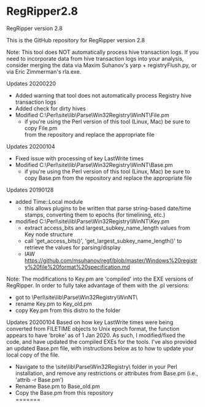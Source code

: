 RegRipper2.8
============

RegRipper version 2.8

This is the GitHub repository for RegRipper version 2.8

Note: This tool does NOT automatically process hive transaction logs.  If you need
to incorporate data from hive transaction logs into your analysis, consider merging
the data via Maxim Suhanov's yarp + registryFlush.py, or via Eric Zimmerman's rla.exe.

Updates 20200220
- Added warning that tool does not automatically process Registry hive transaction logs
- Added check for dirty hives
- Modified C:\Perl\site\lib\Parse\Win32Registry\WinNT\File.pm  
  - if you're using the Perl version of this tool (Linux, Mac) be sure to copy File.pm  
    from the repository and replace the appropriate file
	
Updates 20200104
- Fixed issue with processing of key LastWrite times
- Modified C:\Perl\site\lib\Parse\Win32Registry\WinNT\Base.pm
  - if you're using the Perl version of this tool (Linux, Mac) be sure to copy Base.pm
    from the repository and replace the appropriate file
	
Updates 20190128
- added Time::Local module 
  - this allows plugins to be written that parse string-based date/time stamps, converting 
    them to epochs (for timelining, etc.)
- modified C:\Perl\site\lib\Parse\Win32Registry\WinNT\Key.pm
  - extract access_bits and largest_subkey_name_length values from Key node structure
  - call 'get_access_bits()', 'get_largest_subkey_name_length()' to retrieve the values for parsing/display
  - IAW https://github.com/msuhanov/regf/blob/master/Windows%20registry%20file%20format%20specification.md

Note: The modifications to Key.pm are 'compiled' into the EXE versions of RegRipper.  In order to fully take
advantage of them with the .pl versions:
- got to \Perl\site\lib\Parse\Win32Registry\WinNT\
- rename Key.pm to Key_old.pm 
- copy Key.pm from this distro to the folder

Updates 20200104
Based on how key LastWrite times were being converted from FILETIME objects to Unix epoch format, the function 
appears to have 'broke' as of 1 Jan 2020.  As such, I modified/fixed the code, and have updated the compiled 
EXEs for the tools.  I've also provided an updated Base.pm file, with instructions below as to how to update
your local copy of the file.

- Navigate to the \site\lib\Parse\Win32Registry\ folder in your Perl installation, and remove any restrictions
  or attributes from Base.pm (i.e., 'attrib -r Base.pm')
- Rename Base.pm to Base_old.pm
- Copy the Base.pm from this repository  
=======

